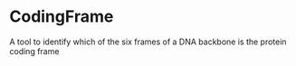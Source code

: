 # CodingFrame
A tool to identify which of the six frames of a DNA backbone is the protein coding frame
